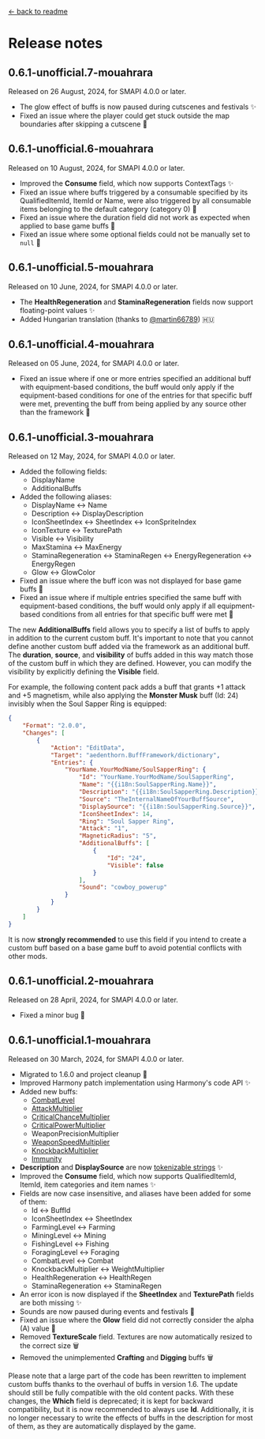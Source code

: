 ﻿[← back to readme](../README.md)

# Release notes

## 0.6.1-unofficial.7-mouahrara
Released on 26 August, 2024, for SMAPI 4.0.0 or later.
* The glow effect of buffs is now paused during cutscenes and festivals ✨
* Fixed an issue where the player could get stuck outside the map boundaries after skipping a cutscene 🔧

## 0.6.1-unofficial.6-mouahrara
Released on 10 August, 2024, for SMAPI 4.0.0 or later.
* Improved the **Consume** field, which now supports ContextTags ✨
* Fixed an issue where buffs triggered by a consumable specified by its QualifiedItemId, ItemId or Name, were also triggered by all consumable items belonging to the default category (category 0) 🔧
* Fixed an issue where the duration field did not work as expected when applied to base game buffs 🔧
* Fixed an issue where some optional fields could not be manually set to `null` 🔧

## 0.6.1-unofficial.5-mouahrara
Released on 10 June, 2024, for SMAPI 4.0.0 or later.
* The **HealthRegeneration** and **StaminaRegeneration** fields now support floating-point values ✨
* Added Hungarian translation (thanks to [@martin66789](https://github.com/martin66789)) 🇭🇺

## 0.6.1-unofficial.4-mouahrara
Released on 05 June, 2024, for SMAPI 4.0.0 or later.
* Fixed an issue where if one or more entries specified an additional buff with equipment-based conditions, the buff would only apply if the equipment-based conditions for one of the entries for that specific buff were met, preventing the buff from being applied by any source other than the framework 🔧

## 0.6.1-unofficial.3-mouahrara
Released on 12 May, 2024, for SMAPI 4.0.0 or later.
* Added the following fields:
  * DisplayName
  * AdditionalBuffs
* Added the following aliases:
  * DisplayName ↔ Name
  * Description ↔ DisplayDescription
  * IconSheetIndex ↔ SheetIndex ↔ IconSpriteIndex
  * IconTexture ↔ TexturePath
  * Visible ↔ Visibility
  * MaxStamina ↔ MaxEnergy
  * StaminaRegeneration ↔ StaminaRegen ↔ EnergyRegeneration ↔ EnergyRegen
  * Glow ↔ GlowColor
* Fixed an issue where the buff icon was not displayed for base game buffs 🔧
* Fixed an issue where if multiple entries specified the same buff with equipment-based conditions, the buff would only apply if all equipment-based conditions from all entries for that specific buff were met 🔧

The new **AdditionalBuffs** field allows you to specify a list of buffs to apply in addition to the current custom buff. It's important to note that you cannot define another custom buff added via the framework as an additional buff. The **duration**, **source**, and **visibility** of buffs added in this way match those of the custom buff in which they are defined. However, you can modify the visibility by explicitly defining the **Visible** field.

For example, the following content pack adds a buff that grants +1 attack and +5 magnetism, while also applying the **Monster Musk** buff (Id: 24) invisibly when the Soul Sapper Ring is equipped:

```json
{
	"Format": "2.0.0",
	"Changes": [
		{
			"Action": "EditData",
			"Target": "aedenthorn.BuffFramework/dictionary",
			"Entries": {
				"YourName.YourModName/SoulSapperRing": {
					"Id": "YourName.YourModName/SoulSapperRing",
					"Name": "{{i18n:SoulSapperRing.Name}}",
					"Description": "{{i18n:SoulSapperRing.Description}}",
					"Source": "TheInternalNameOfYourBuffSource",
					"DisplaySource": "{{i18n:SoulSapperRing.Source}}",
					"IconSheetIndex": 14,
					"Ring": "Soul Sapper Ring",
					"Attack": "1",
					"MagneticRadius": "5",
					"AdditionalBuffs": [
						{
							"Id": "24",
							"Visible": false
						}
					],
					"Sound": "cowboy_powerup"
				}
			}
		}
	]
}
```

It is now **strongly recommended** to use this field if you intend to create a custom buff based on a base game buff to avoid potential conflicts with other mods.

## 0.6.1-unofficial.2-mouahrara
Released on 28 April, 2024, for SMAPI 4.0.0 or later.
* Fixed a minor bug 🔧

## 0.6.1-unofficial.1-mouahrara
Released on 30 March, 2024, for SMAPI 4.0.0 or later.
* Migrated to 1.6.0 and project cleanup 🚀
* Improved Harmony patch implementation using Harmony's code API ✨
* Added new buffs:
  * [CombatLevel](https://stardewvalleywiki.com/Combat)
  * [AttackMultiplier](https://stardewvalleywiki.com/Attack)
  * [CriticalChanceMultiplier](https://stardewvalleywiki.com/Crit._Chance)
  * [CriticalPowerMultiplier](https://stardewvalleywiki.com/Crit._Power)
  * WeaponPrecisionMultiplier
  * [WeaponSpeedMultiplier](https://stardewvalleywiki.com/Speed#Weapon_Speed)
  * [KnockbackMultiplier](https://stardewvalleywiki.com/Weight)
  * [Immunity](https://stardewvalleywiki.com/Immunity)
* **Description** and **DisplaySource** are now [tokenizable strings](https://stardewvalleywiki.com/Modding:Tokenizable_strings) ✨
* Improved the **Consume** field, which now supports QualifiedItemId, ItemId, item categories and item names ✨
* Fields are now case insensitive, and aliases have been added for some of them:
  * Id ↔ BuffId
  * IconSheetIndex ↔ SheetIndex
  * FarmingLevel ↔ Farming
  * MiningLevel ↔ Mining
  * FishingLevel ↔ Fishing
  * ForagingLevel ↔ Foraging
  * CombatLevel ↔ Combat
  * KnockbackMultiplier ↔ WeightMultiplier
  * HealthRegeneration ↔ HealthRegen
  * StaminaRegeneration ↔ StaminaRegen
* An error icon is now displayed if the **SheetIndex** and **TexturePath** fields are both missing ✨
* Sounds are now paused during events and festivals 🔧
* Fixed an issue where the **Glow** field did not correctly consider the alpha (A) value 🔧
* Removed **TextureScale** field. Textures are now automatically resized to the correct size 🗑️
* Removed the unimplemented **Crafting** and **Digging** buffs 🗑️

Please note that a large part of the code has been rewritten to implement custom buffs thanks to the overhaul of buffs in version 1.6. The update should still be fully compatible with the old content packs. With these changes, the **Which** field is deprecated; it is kept for backward compatibility, but it is now recommended to always use **Id**. Additionally, it is no longer necessary to write the effects of buffs in the description for most of them, as they are automatically displayed by the game.
